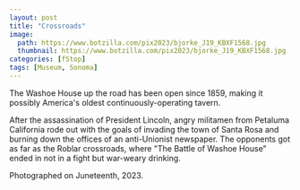 ```yaml
---
layout: post
title: "Crossroads"
image:
  path: https://www.botzilla.com/pix2023/bjorke_J19_KBXF1568.jpg
  thumbnail: https://www.botzilla.com/pix2023/bjorke_J19_KBXF1568.jpg
categories: [fStop]
tags: [Museum, Sonoma]
---
```


The Washoe House up the road has been open since 1859, making it possibly America's oldest continuously-operating tavern.

After the assassination of President Lincoln, angry militamen from Petaluma California rode out with the goals of invading the town of Santa Rosa and burning down the offices of an anti-Unionist newspaper. The opponents got as far as the Roblar crossroads, where "The Battle of Washoe House" ended in not in a fight but war-weary drinking.

Photographed on Juneteenth, 2023.